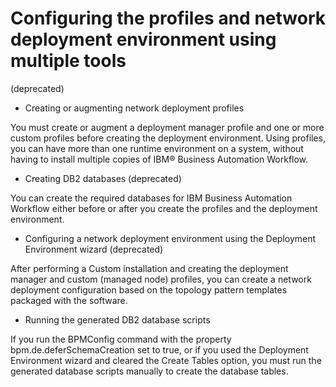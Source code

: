 # Configuring the profiles and network deployment environment using multiple tools
(deprecated)

- Creating or augmenting network deployment profiles

You must create or augment a deployment manager profile and one or more custom profiles before creating the deployment environment. Using profiles, you can have more than one runtime environment on a system, without having to install multiple copies of IBM® Business Automation Workflow.
- Creating DB2 databases (deprecated)

You can create the required databases for IBM Business Automation Workflow either before or after you create the profiles and the deployment environment.
- Configuring a network deployment environment using the Deployment Environment wizard (deprecated)

After performing a Custom installation and creating the deployment manager and custom (managed node) profiles, you can create a network deployment configuration based on the topology pattern templates packaged with the software.
- Running the generated DB2 database scripts

If you run the BPMConfig command with the property bpm.de.deferSchemaCreation set to true, or if you used the Deployment Environment wizard and cleared the Create Tables option, you must run the generated database scripts manually to create the database tables.